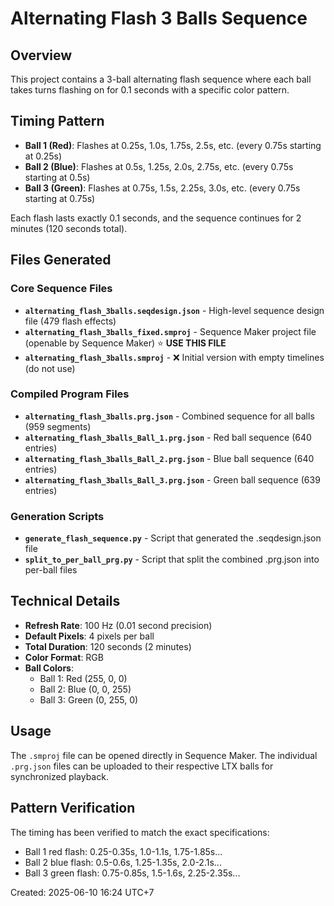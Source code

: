 # Alternating Flash 3 Balls Sequence

## Overview
This project contains a 3-ball alternating flash sequence where each ball takes turns flashing on for 0.1 seconds with a specific color pattern.

## Timing Pattern
- **Ball 1 (Red)**: Flashes at 0.25s, 1.0s, 1.75s, 2.5s, etc. (every 0.75s starting at 0.25s)
- **Ball 2 (Blue)**: Flashes at 0.5s, 1.25s, 2.0s, 2.75s, etc. (every 0.75s starting at 0.5s)  
- **Ball 3 (Green)**: Flashes at 0.75s, 1.5s, 2.25s, 3.0s, etc. (every 0.75s starting at 0.75s)

Each flash lasts exactly 0.1 seconds, and the sequence continues for 2 minutes (120 seconds total).

## Files Generated

### Core Sequence Files
- **`alternating_flash_3balls.seqdesign.json`** - High-level sequence design file (479 flash effects)
- **`alternating_flash_3balls_fixed.smproj`** - Sequence Maker project file (openable by Sequence Maker) ⭐ **USE THIS FILE**
- **`alternating_flash_3balls.smproj`** - ❌ Initial version with empty timelines (do not use)

### Compiled Program Files
- **`alternating_flash_3balls.prg.json`** - Combined sequence for all balls (959 segments)
- **`alternating_flash_3balls_Ball_1.prg.json`** - Red ball sequence (640 entries)
- **`alternating_flash_3balls_Ball_2.prg.json`** - Blue ball sequence (640 entries)
- **`alternating_flash_3balls_Ball_3.prg.json`** - Green ball sequence (639 entries)

### Generation Scripts
- **`generate_flash_sequence.py`** - Script that generated the .seqdesign.json file
- **`split_to_per_ball_prg.py`** - Script that split the combined .prg.json into per-ball files

## Technical Details
- **Refresh Rate**: 100 Hz (0.01 second precision)
- **Default Pixels**: 4 pixels per ball
- **Total Duration**: 120 seconds (2 minutes)
- **Color Format**: RGB
- **Ball Colors**: 
  - Ball 1: Red (255, 0, 0)
  - Ball 2: Blue (0, 0, 255)
  - Ball 3: Green (0, 255, 0)

## Usage
The `.smproj` file can be opened directly in Sequence Maker. The individual `.prg.json` files can be uploaded to their respective LTX balls for synchronized playback.

## Pattern Verification
The timing has been verified to match the exact specifications:
- Ball 1 red flash: 0.25-0.35s, 1.0-1.1s, 1.75-1.85s...
- Ball 2 blue flash: 0.5-0.6s, 1.25-1.35s, 2.0-2.1s...
- Ball 3 green flash: 0.75-0.85s, 1.5-1.6s, 2.25-2.35s...

Created: 2025-06-10 16:24 UTC+7